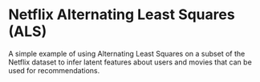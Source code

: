 # Netflix Alternating Least Squares (ALS)
A simple example of using Alternating Least Squares on a subset of the Netflix dataset to infer latent features about users and movies that can be used for recommendations.